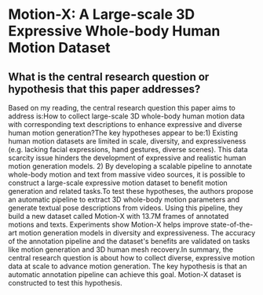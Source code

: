 # Motion-X: A Large-scale 3D Expressive Whole-body Human Motion Dataset

## What is the central research question or hypothesis that this paper addresses?

Based on my reading, the central research question this paper aims to address is:How to collect large-scale 3D whole-body human motion data with corresponding text descriptions to enhance expressive and diverse human motion generation?The key hypotheses appear to be:1) Existing human motion datasets are limited in scale, diversity, and expressiveness (e.g. lacking facial expressions, hand gestures, diverse scenes). This data scarcity issue hinders the development of expressive and realistic human motion generation models. 2) By developing a scalable pipeline to annotate whole-body motion and text from massive video sources, it is possible to construct a large-scale expressive motion dataset to benefit motion generation and related tasks.To test these hypotheses, the authors propose an automatic pipeline to extract 3D whole-body motion parameters and generate textual pose descriptions from videos. Using this pipeline, they build a new dataset called Motion-X with 13.7M frames of annotated motions and texts. Experiments show Motion-X helps improve state-of-the-art motion generation models in diversity and expressiveness. The accuracy of the annotation pipeline and the dataset's benefits are validated on tasks like motion generation and 3D human mesh recovery.In summary, the central research question is about how to collect diverse, expressive motion data at scale to advance motion generation. The key hypothesis is that an automatic annotation pipeline can achieve this goal. Motion-X dataset is constructed to test this hypothesis.
